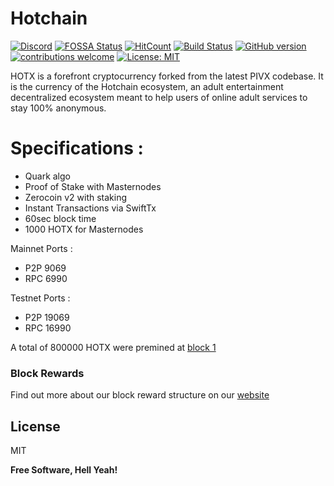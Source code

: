 # Hotchain
[![Discord](https://img.shields.io/discord/102860784329052160.svg?style=plastic)](https://discord.hotchain.me)
[![FOSSA Status](https://app.fossa.io/api/projects/git%2Bgithub.com%2FHotchain-HOTX%2FHotchain.svg?type=shield)](https://app.fossa.io/projects/git%2Bgithub.com%2FHotchain-HOTX%2FHotchain?ref=badge_shield)
[![HitCount](http://hits.dwyl.io/Hotchain-HOTX/Hotchain.svg)](http://hits.dwyl.io/Hotchain-HOTX/Hotchain)
[![Build Status](https://travis-ci.org/Hotchain-HOTX/Hotchain.svg?branch=master)](https://travis-ci.org/Hotchain-HOTX/Hotchain)  [![GitHub version](https://badge.fury.io/gh/Hotchain-HOTX%2FHotchain.svg)](https://badge.fury.io/gh/Hotchain-HOTX%2FHotchain) [![contributions welcome](https://img.shields.io/badge/contributions-welcome-brightgreen.svg?style=flat)](https://github.com/Hotchain-HOTX/Hotchain/issues) 
[![License: MIT](https://img.shields.io/badge/License-MIT-yellow.svg)](https://opensource.org/licenses/MIT)



HOTX is a forefront cryptocurrency forked from the latest PIVX codebase. It is the currency of the Hotchain ecosystem, an adult entertainment decentralized ecosystem meant to help users of online adult services to stay 100% anonymous.


# Specifications :

  - Quark algo
  - Proof of Stake with Masternodes
  - Zerocoin v2 with staking
  - Instant Transactions via SwiftTx
  - 60sec block time
  - 1000 HOTX for Masternodes


Mainnet Ports :
  - P2P 9069
  - RPC 6990

Testnet Ports :
  - P2P 19069
  - RPC 16990

A total of 800000 HOTX were premined at [block 1](https://explorer.hotchain.me/block/1)

### Block Rewards

Find out more about our block reward structure on our [website](https://www.hotchain.me)

License
----

MIT


**Free Software, Hell Yeah!**

[//]: # (These are reference links used in the body of this note and get stripped out when the markdown processor does its job. There is no need to format nicely because it shouldn't be seen. Thanks SO - http://stackoverflow.com/questions/4823468/store-comments-in-markdown-syntax)


   [dill]: <https://github.com/joemccann/dillinger>
   [git-repo-url]: <https://github.com/joemccann/dillinger.git>
   [john gruber]: <http://daringfireball.net>
   [df1]: <http://daringfireball.net/projects/markdown/>
   [markdown-it]: <https://github.com/markdown-it/markdown-it>
   [Ace Editor]: <http://ace.ajax.org>
   [node.js]: <http://nodejs.org>
   [Twitter Bootstrap]: <http://twitter.github.com/bootstrap/>
   [jQuery]: <http://jquery.com>
   [@tjholowaychuk]: <http://twitter.com/tjholowaychuk>
   [express]: <http://expressjs.com>
   [AngularJS]: <http://angularjs.org>
   [Gulp]: <http://gulpjs.com>

   [PlDb]: <https://github.com/joemccann/dillinger/tree/master/plugins/dropbox/README.md>
   [PlGh]: <https://github.com/joemccann/dillinger/tree/master/plugins/github/README.md>
   [PlGd]: <https://github.com/joemccann/dillinger/tree/master/plugins/googledrive/README.md>
   [PlOd]: <https://github.com/joemccann/dillinger/tree/master/plugins/onedrive/README.md>
   [PlMe]: <https://github.com/joemccann/dillinger/tree/master/plugins/medium/README.md>
   [PlGa]: <https://github.com/RahulHP/dillinger/blob/master/plugins/googleanalytics/README.md>
